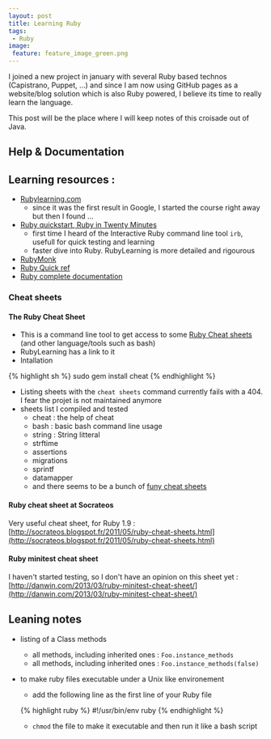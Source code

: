 ```yaml
---
layout: post
title: Learning Ruby
tags:
 - Ruby
image:
 feature: feature_image_green.png
---
```


I joined a new project in january with several Ruby based technos (Capistrano, Puppet, ...) and since I am now using GitHub pages as a website/blog solution which is also Ruby powered, I believe its time to really learn the language.

This post will be the place where I will keep notes of this croisade out of Java.


Help & Documentation
--------------------

## Learning resources :

* [Rubylearning.com](http://rubylearning.com)
    - since it was the first result in Google, I started the course right away but then I found ...
* [Ruby quickstart, Ruby in Twenty Minutes](https://www.ruby-lang.org/en/documentation/quickstart/)
    - first time I heard of the Interactive Ruby command line tool `irb`, usefull for quick testing and learning
    - faster dive into Ruby. RubyLearning is more detailed and rigourous
* [RubyMonk](https://rubymonk.com/)
* [Ruby Quick ref](http://www.zenspider.com/Languages/Ruby/QuickRef.html)
* [Ruby complete documentation](http://www.ruby-doc.org/)

### Cheat sheets

#### The Ruby Cheat Sheet
* This is a command line tool to get access to some [Ruby Cheat sheets](http://cheat.errtheblog.com/) (and other language/tools such as bash)
* RubyLearning has a link to it
* Intallation

{% highlight sh %}
sudo gem install cheat
{% endhighlight %}

* Listing sheets with the `cheat sheets` command currently fails with a 404. I fear the projet is not maintained anymore
* sheets list I compiled and tested
    + cheat : the help of cheat
    + bash : basic bash command line usage
    + string : String litteral
    + strftime
    + assertions
    + migrations
    + sprintf
    + datamapper
    + and there seems to be a bunch of [funy cheat sheets](http://errtheblog.com/posts/91-the-best-of-cheat)

#### Ruby cheat sheet at Socrateos
Very useful cheat sheet, for Ruby 1.9 : [http://socrateos.blogspot.fr/2011/05/ruby-cheat-sheets.html](http://socrateos.blogspot.fr/2011/05/ruby-cheat-sheets.html)

#### Ruby minitest cheat sheet
I haven't started testing, so I don't have an opinion on this sheet yet : [http://danwin.com/2013/03/ruby-minitest-cheat-sheet/](http://danwin.com/2013/03/ruby-minitest-cheat-sheet/)

## Leaning notes

* listing of a Class methods
    - all methods, including inherited ones : `Foo.instance_methods`
    - all methods, including inherited ones : `Foo.instance_methods(false)`
* to make ruby files executable under a Unix like environement
    - add the following line as the first line of your Ruby file
    
    {% highlight ruby %}
    #!/usr/bin/env ruby
    {% endhighlight %}

    - `chmod` the file to make it executable and then run it like a bash script
